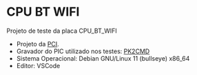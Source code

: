 # CPU BT WIFI

Projeto de teste da placa CPU_BT_WIFI


* Projeto da [PCI](https://github.com/JoseWRPereira/cpu_bt_wifi_pci).
* Gravador do PIC utilizado nos testes: [PK2CMD](https://github.com/JoseWRPereira/pk2cmd)
* Sistema Operacional: Debian GNU/Linux 11 (bullseye) x86_64
* Editor: VSCode


